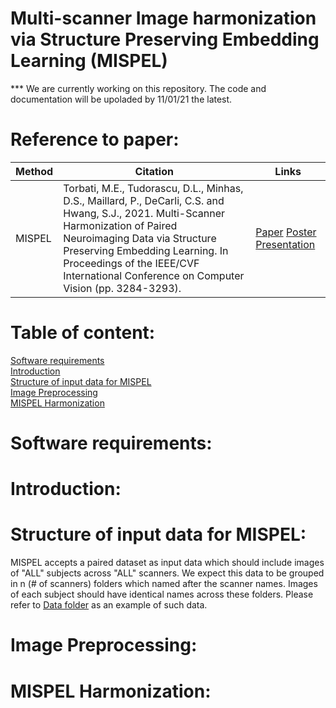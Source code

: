 # Multi-scanner Image harmonization via Structure Preserving Embedding Learning (MISPEL)
*** We are currently working on this repository. The code and documentation will be upoladed by 11/01/21 the latest.
# Reference to paper: 
Method | Citation | Links 
--- | --- | --- 
MISPEL | Torbati, M.E., Tudorascu, D.L., Minhas, D.S., Maillard, P., DeCarli, C.S. and Hwang, S.J., 2021. Multi-Scanner Harmonization of Paired Neuroimaging Data via Structure Preserving Embedding Learning. In Proceedings of the IEEE/CVF International Conference on Computer Vision (pp. 3284-3293). | [Paper](https://openaccess.thecvf.com/content/ICCV2021W/CVAMD/html/Torbati_Multi-Scanner_Harmonization_of_Paired_Neuroimaging_Data_via_Structure_Preserving_Embedding_ICCVW_2021_paper.html) [Poster](https://github.com/Mahbaneh/MISPEL/blob/main/iccv21_CVAMD_Paper15_Final.pdf) [Presentation](https://github.com/Mahbaneh/MISPEL/blob/main/MISPEL_Presentation.pptx)
# Table of content:
[Software requirements](#Software-requirements)\
[Introduction](#Introduction)\
[Structure of input data for MISPEL](#Structure-of-input-data-for-MISPEL)\
[Image Preprocessing](#Image-Preprocessing)\
[MISPEL Harmonization](#MISPEL-Harmonization)

# Software requirements:

# Introduction:

# Structure of input data for MISPEL:
MISPEL accepts a paired dataset as input data which should include images of "ALL" subjects across "ALL" scanners. We expect this data to be grouped in n (# of scanners) folders which named after the scanner names. Images of each subject should have identical names across these folders. Please refer to [Data folder](https://github.com/Mahbaneh/MISPEL/tree/main/Data) as an example of such data.

# Image Preprocessing:


# MISPEL Harmonization:
